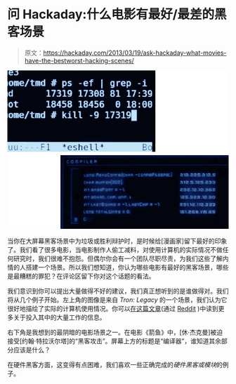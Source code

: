 # 问 Hackaday:什么电影有最好/最差的黑客场景

> 原文：<https://hackaday.com/2013/03/19/ask-hackaday-what-movies-have-the-bestworst-hacking-scenes/>

![best-and-worst-movie-hacking](img/dd57bf3e0807d719b8be14c3c0e9d8f7.png)

当你在大屏幕黑客场景中为垃圾或胜利辩护时，是时候给[漫画家]留下最好的印象了。我们看了很多电影，当电影制作人偷工减料，对使用计算机的实际情况不做任何研究时，我们很难不抱怨。但偶尔你会有一个团队尽职尽责，为我们这些了解内情的人搭建一个场景。所以我们想知道，你认为哪些电影有最好的黑客场景，哪些是最糟糕的罪犯？在评论区留下你对这个话题的看法。

我们意识到你可以提出大量做得不好的建议，我们真正想听到的是谁做得对。我们将从几个例子开始。左上角的图像是来自 *Tron: Legacy* 的一个场景，我们认为它很好地描绘了实际的计算机使用情况。你可以[在这篇文章](http://jtnimoy.net/?q=178)(通过 [Reddit](http://www.reddit.com/r/linux/comments/170eke/emacs_is_the_most_important_vfx_in_tron_legacy/) )中读到更多关于投入其中的大量工作的信息。

右下角是我想到的最阴暗的电影场景之一。在电影《箭鱼》中，[休·杰克曼]被迫接受[约翰·特拉沃尔塔]的“黑客攻击”。屏幕上方的标题是“编译器”，谁知道其余部分应该是什么？

在硬件黑客方面，这变得有点困难，我们喜欢一些正确完成的*硬件黑客或模块*的例子。